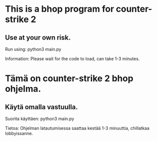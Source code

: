 # This is a bhop program for counter-strike 2
## Use at your own risk.

Run using: python3 main.py

Information:
Please wait for the code to load, can take 1-3 minutes.

# Tämä on counter-strike 2 bhop ohjelma.
## Käytä omalla vastuulla.

Suorita käyttäen: python3 main.py

Tietoa:
Ohjelman latautumisessa saattaa kestää 1-3 minuuttia, chillatkaa lobbyissanne.
